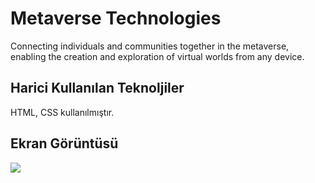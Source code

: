<h1>Metaverse Technologies</h1>

<p>Connecting individuals and communities together in the metaverse, enabling the creation and exploration of virtual worlds from any device.  </p>

<h2> Harici Kullanılan Teknoljiler </h2>

HTML, CSS kullanılmıştır.

<h2>Ekran Görüntüsü </h2>

![](Metaverse-Technologies.gif)
